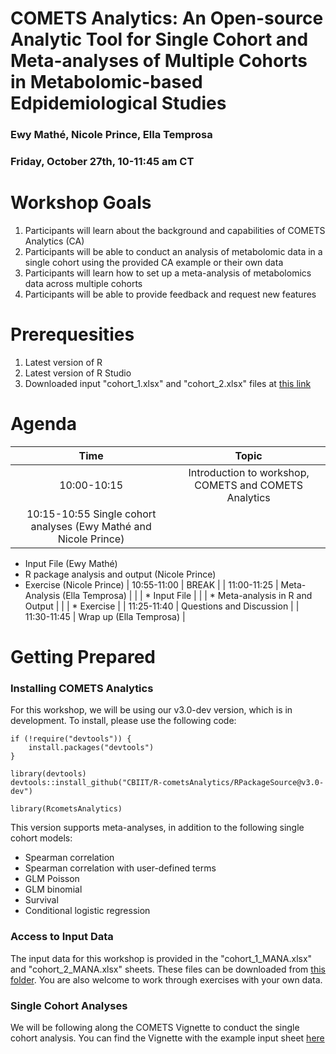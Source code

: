 # COMETS Analytics: An Open-source Analytic Tool for Single Cohort and Meta-analyses of Multiple Cohorts in Metabolomic-based Edpidemiological Studies

### Ewy Mathé, Nicole Prince, Ella Temprosa
### Friday, October 27th, 10-11:45 am CT

# Workshop Goals
1. Participants will learn about the background and capabilities of COMETS Analytics (CA)
2. Participants will be able to conduct an analysis of metabolomic data in a single cohort using the provided CA example or their own data
3. Participants will learn how to set up a meta-analysis of metabolomics data across multiple cohorts
4. Participants will be able to provide feedback and request new features

# Prerequesities 
1. Latest version of R
2. Latest version of R Studio
3. Downloaded input "cohort_1.xlsx" and "cohort_2.xlsx" files at [this link](https://github.com/CBIIT/R-cometsAnalytics/tree/v3.0-dev/RPackageSource/inst/extdata) 

# Agenda
| Time | Topic |
| :---:   | :---: | 
| 10:00-10:15 | Introduction to workshop, COMETS and COMETS Analytics 
| 10:15-10:55 Single cohort analyses (Ewy Mathé and Nicole Prince)
  * Input File (Ewy Mathé)
  * R package analysis and output (Nicole Prince)
  * Exercise (Nicole Prince)
| 10:55-11:00 | BREAK |
| 11:00-11:25 | Meta-Analysis (Ella Temprosa) |
| | * Input File | 
| |   * Meta-analysis in R and Output |
| |   * Exercise |
| 11:25-11:40 | Questions and Discussion |
| 11:30-11:45 | Wrap up (Ella Temprosa) |

# Getting Prepared
### Installing COMETS Analytics
For this workshop, we will be using our v3.0-dev version, which is in development.  To install, please use the following code:
```
if (!require("devtools")) {
    install.packages("devtools")
}

library(devtools)
devtools::install_github("CBIIT/R-cometsAnalytics/RPackageSource@v3.0-dev")

library(RcometsAnalytics)
```

This version supports meta-analyses, in addition to the following single cohort models:
- Spearman correlation
- Spearman correlation with user-defined terms
- GLM Poisson
- GLM binomial
- Survival
- Conditional logistic regression 

### Access to Input Data
The input data for this workshop is provided in the "cohort_1_MANA.xlsx" and "cohort_2_MANA.xlsx" sheets. These files can be downloaded from [this folder](https://github.com/CBIIT/R-cometsAnalytics/tree/v3.0-dev/RPackageSource/inst/extdata). 
You are also welcome to work through exercises with your own data.


### Single Cohort Analyses

We will be following along the COMETS Vignette to conduct the single cohort analysis.
You can find the Vignette with the example input sheet [here](https://github.com/nicole-prince/R-cometsAnalytics/blob/master/RPackageSource/vignettes/COMETS_vignette_MANA.html)


